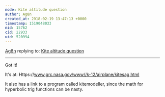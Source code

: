 ```yaml
---
node: Kite altitude question
author: Ag8n
created_at: 2018-02-19 13:47:13 +0000
timestamp: 1519048033
nid: 15762
cid: 22933
uid: 520994
---
```




[Ag8n](../profile/Ag8n) replying to: [Kite altitude question](../notes/Ag8n/02-19-2018/kite-altitude-question)

----
Got it!

It's at:
Https://www.grc.nasa.gov/www//k-12/airplane/kitesag.html

It also has a link to a program called kitemodeller, since the math for hyperbolic trig functions can be nasty.